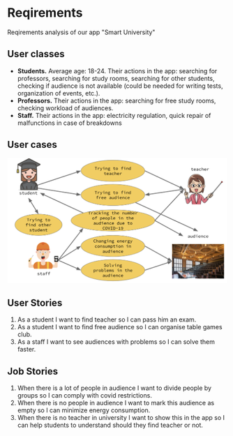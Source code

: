 # Reqirements
Reqirements analysis of our app "Smart University"

## User classes

- __Students.__ Average age: 18-24. Their actions in the app: searching for professors, searching for study rooms, searching for other students, checking if audience is not available (could be needed for writing tests, organization of events, etc.).
- __Professors.__ Their actions in the app: searching for free study rooms,  checking workload of audiences.
- __Staff.__ Their actions in the app: electricity regulation, quick repair of malfunctions in case of breakdowns

## User cases

![user_cases](/requirements/user_cases.png "User cases")

## User Stories

1. As a student I want to find teacher so I can pass him an exam.
2. As a student I want to find free audience so I can organise table games club.
3. As a staff I want to see audiences with problems so I can solve them faster.

## Job Stories

1. When there is a lot of people in audience I want to divide people by groups so I can comply with covid restrictions.
2. When there is no people in audience I want to mark this audience as empty so I can minimize energy consumption.
3. When there is no teacher in university I want to show this in the app so I can help students to understand should they find teacher or not.
